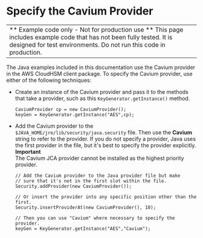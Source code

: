 # Specify the Cavium Provider<a name="use-cavium-provider"></a>


|  | 
| --- |
|  \*\* Example code only \- Not for production use \*\* This page includes example code that has not been fully tested\. It is designed for test environments\. Do not run this code in production\.  | 

The Java examples included in this documentation use the Cavium provider in the AWS CloudHSM client package\. To specify the Cavium provider, use either of the following techniques: 
+ Create an instance of the Cavium provider and pass it to the methods that take a provider, such as this `KeyGenerator.getInstance()` method\.

  ```
  CaviumProvider cp = new CaviumProvider();
  keyGen = KeyGenerator.getInstance("AES",cp);
  ```
+ Add the Cavium provider to the `$JAVA_HOME/jre/lib/security/java.security` file\. Then use the **Cavium** string to refer to the provider\. If you do not specify a provider, Java uses the first provider in the file, but it's best to specify the provider explicitly\. 
**Important**  
The Cavium JCA provider cannot be installed as the highest priority provider\.

  ```
  // Add the Cavium provider to the Java provider file but make 
  // sure that it's not in the first slot within the file.
  Security.addProvider(new CaviumProvider());
  
  // Or insert the provider into any specific position other than the first.
  Security.insertProviderAt(new CaviumProvider(), 10);
  
  // Then you can use "Cavium" where necessary to specify the provider.
  keyGen = KeyGenerator.getInstance("AES","Cavium");
  ```